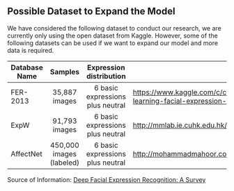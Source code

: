Possible Dataset to Expand the Model
-----

We have considered the following dataset to conduct our research, we are currently only using the open dataset from Kaggle. However, some of the following datasets 
can be used if we want to expand our model and more data is required.

| Database Name  | Samples | Expression distribution | URL | Comments  |
| -------------- |:-------:|:-----------------------:|-----|:---------:|
| FER-2013 | 35,887 images | 6 basic expressions plus neutral | https://www.kaggle.com/c/challenges-in-representation-learning-facial-expression-recognition-challenge | (using) Open Dataset |
| ExpW | 91,793 images | 6 basic expressions plus neutral | http://mmlab.ie.cuhk.edu.hk/projects/socialrelation/index.html | Access Request Required |
| AffectNet | 450,000 images (labeled)| 6 basic expressions plus neutral | http://mohammadmahoor.com/databases-codes/ | Access Request Required |

Source of Information: [Deep Facial Expression Recognition: A Survey](https://arxiv.org/pdf/1804.08348.pdf)
